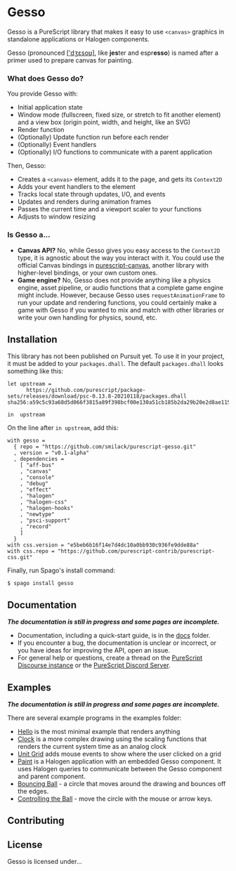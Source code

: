 # Gesso

Gesso is a PureScript library that makes it easy to use `<canvas>` graphics in standalone applications or Halogen components.

Gesso (pronounced [['dʒɛsoʊ]](https://en.wikipedia.org/wiki/Help:IPA/English), like **jes**ter and espr**esso**) is named after a primer used to prepare canvas for painting.

### What does Gesso do?

You provide Gesso with:

- Initial application state
- Window mode (fullscreen, fixed size, or stretch to fit another element) and a view box (origin point, width, and height, like an SVG)
- Render function
- (Optionally) Update function run before each render
- (Optionally) Event handlers
- (Optionally) I/O functions to communicate with a parent application

Then, Gesso:

- Creates a `<canvas>` element, adds it to the page, and gets its `Context2D`
- Adds your event handlers to the element
- Tracks local state through updates, I/O, and events
- Updates and renders during animation frames
- Passes the current time and a viewport scaler to your functions
- Adjusts to window resizing

### Is Gesso a...

- **Canvas API?** No, while Gesso gives you easy access to the `Context2D` type, it is agnostic about the way you interact with it. You could use the official Canvas bindings in [purescript-canvas](https://pursuit.purescript.org/packages/purescript-canvas), another library with higher-level bindings, or your own custom ones.
- **Game engine?** No, Gesso does not provide anything like a physics engine, asset pipeline, or audio functions that a complete game engine might include. However, because Gesso uses `requestAnimationFrame` to run your update and rendering functions, you could certainly make a game with Gesso if you wanted to mix and match with other libraries or write your own handling for physics, sound, etc.

## Installation

This library has not been published on Pursuit yet. To use it in your project, it must be added to your `packages.dhall`. The default `packages.dhall` looks something like this:

```dhall
let upstream =
      https://github.com/purescript/package-sets/releases/download/psc-0.13.8-20210118/packages.dhall sha256:a59c5c93a68d5d066f3815a89f398bcf00e130a51cb185b2da29b20e2d8ae115

in  upstream
```

On the line after `in upstream`, add this:

```dhall
with gesso =
  { repo = "https://github.com/smilack/purescript-gesso.git"
  , version = "v0.1-alpha"
  , dependencies =
    [ "aff-bus"
    , "canvas"
    , "console"
    , "debug"
    , "effect"
    , "halogen"
    , "halogen-css"
    , "halogen-hooks"
    , "newtype"
    , "psci-support"
    , "record"
    ]
  }
with css.version = "e5beb6b16f14e7d4dc10a0bb930c936fe9dde88a"
with css.repo = "https://github.com/purescript-contrib/purescript-css.git"
```

Finally, run Spago's install command:

```console
$ spago install gesso
```

## Documentation

***The documentation is still in progress and some pages are incomplete.***

- Documentation, including a quick-start guide, is in the [docs](docs) folder.
- If you encounter a bug, the documentation is unclear or incorrect, or you have ideas for improving the API, open an issue.
- For general help or questions, create a thread on the [PureScript Discourse instance](https://discourse.purescript.org/) or the [PureScript Discord Server](https://purescript.org/chat).

## Examples

***The documentation is still in progress and some pages are incomplete.***

There are several example programs in the examples folder:

- [Hello](examples/hello) is the most minimal example that renders anything
- [Clock](examples/clock) is a more complex drawing using the scaling functions that renders the current system time as an analog clock
- [Unit Grid](examples/unit-grid) adds mouse events to show where the user clicked on a grid
- [Paint](examples/paint) is a Halogen application with an embedded Gesso component. It uses Halogen queries to communicate between the Gesso component and parent component.
- [Bouncing Ball](examples/bouncing-ball) - a circle that moves around the drawing and bounces off the edges.
- [Controlling the Ball](examples/controlling-ball) - move the circle with the mouse or arrow keys.

## Contributing

## License

Gesso is licensed under...
